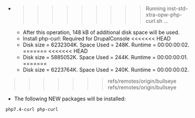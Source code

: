 * >>>>>>>>> Running inst-std-xtra-opw-php-curl.sh ...
  * After this operation, 148 kB of additional disk space will be used.
  * Install php-curl: Required for DrupalConsole
<<<<<<< HEAD
  * Disk size = 6232304K. Space Used = 248K. Runtime = 00:00:00:02.
=======
<<<<<<< HEAD
  * Disk size = 5885052K. Space Used = 244K. Runtime = 00:00:00:01.
=======
  * Disk size = 6223764K. Space Used = 240K. Runtime = 00:00:00:02.
>>>>>>> refs/remotes/origin/bullseye
>>>>>>> refs/remotes/origin/bullseye
  * The following NEW packages will be installed:
  ```bash
php7.4-curl php-curl
  ```
